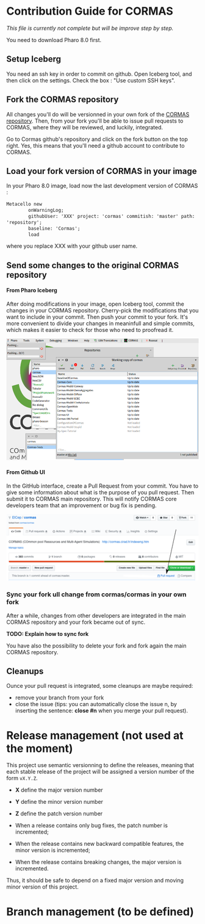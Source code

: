 # Contribution Guide for CORMAS

*This file is currently not complete but will be improve step by step.*

You need to download Pharo 8.0 first.

## Setup Iceberg
You need an ssh key in order to commit on github. Open Iceberg tool, and then click on the settings. Check the box : "Use custom SSH keys".

## Fork the CORMAS repository

All changes you'll do will be versionned in your own fork of the [CORMAS repository](https://github.com/cormas/cormas). Then, from your fork you'll be able to issue pull requests to CORMAS, where they will be reviewed, and luckily, integrated.

Go to Cormas github's repository and click on the fork button on the top right. Yes, this means that you'll need a github account to contribute to CORMAS.

## Load your fork version of CORMAS in your image
In your Pharo 8.0 image, load now the last development version of CORMAS :

```Smalltalk
Metacello new
        onWarningLog;
        githubUser: 'XXX' project: 'cormas' commitish: 'master' path: 'repository';
        baseline: 'Cormas';
        load
```
where you replace XXX with your github user name.

## Send some changes to the original CORMAS repository

#### From Pharo Iceberg
After doing modifications in your image, open Iceberg tool, commit the changes in your CORMAS repository. Cherry-pick the modifications that you want to include in your commit. Then push your commit to your fork. It's more convenient to divide your changes in meaninfull and simple commits, which makes it easier to check for those who need to proofread it.

![iceberge](img/iceberg_pharo.png)

#### From Github UI
In the GitHub interface, create a Pull Request from your commit.
You have to give some information about what is the purpose of you pull request. Then submit it to CORMAS main repository. 
This will notify CORMAS core developers team that an improvement or bug fix is pending.

![iceberge](img/github_pr.png)

### Sync your fork ull change from cormas/cormas in your own fork
After a while, changes from other developers are integrated in the main CORMAS repository and your fork became out of sync.

**TODO: Explain how to sync fork**

You have also the possibility to delete your fork and fork again the main CORMAS repository.

## Cleanups
Ounce your pull request is integrated, some cleanups are maybe required:
- remove your branch from your fork
- close the issue (tips: you can automatically close the issue n, by inserting the sentence: **close #n** when you merge your pull request).

# Release management (not used at the moment)

This project use semantic versionning to define the releases, meaning that each stable release of the project will be assigned a version number of the form `vX.Y.Z`.

- **X** define the major version number
- **Y** define the minor version number
- **Z** define the patch version number

- When a release contains only bug fixes, the patch number is incremented;
- When the release contains new backward compatible features, the minor version is incremented;
- When the release contains breaking changes, the major version is incremented.

Thus, it should be safe to depend on a fixed major version and moving minor version of this project.

# Branch management (to be defined)
